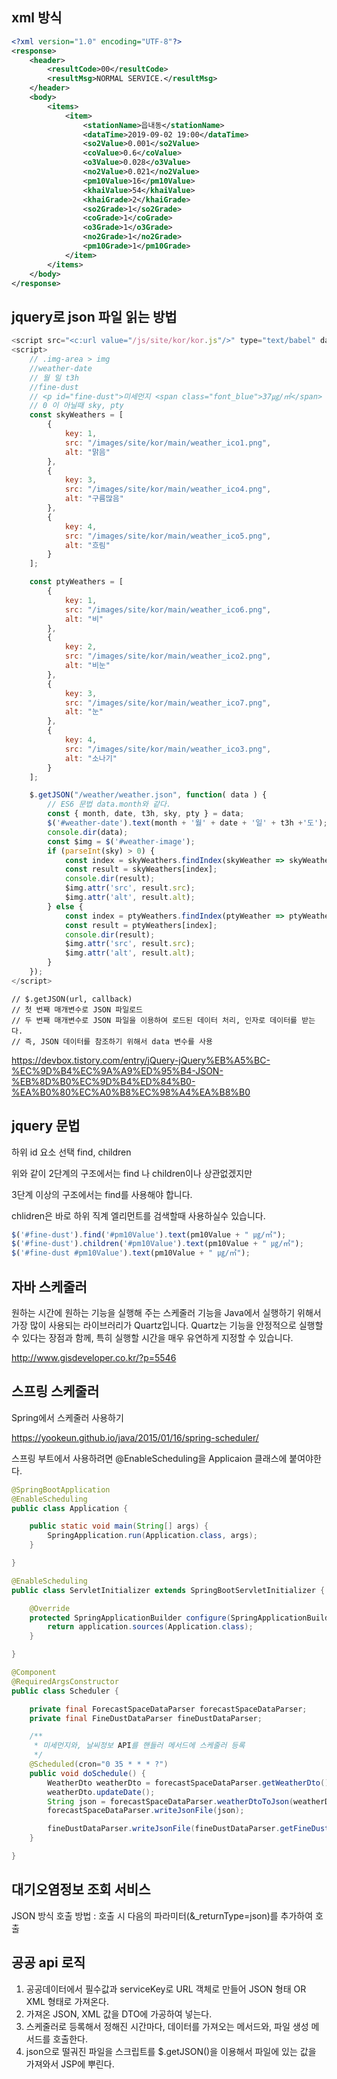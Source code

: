 ## xml 방식

```xml
<?xml version="1.0" encoding="UTF-8"?>
<response>
    <header>
        <resultCode>00</resultCode>
        <resultMsg>NORMAL SERVICE.</resultMsg>
    </header>
    <body>
        <items>
            <item>
                <stationName>읍내동</stationName>
                <dataTime>2019-09-02 19:00</dataTime>
                <so2Value>0.001</so2Value>
                <coValue>0.6</coValue>
                <o3Value>0.028</o3Value>
                <no2Value>0.021</no2Value>
                <pm10Value>16</pm10Value>
                <khaiValue>54</khaiValue>
                <khaiGrade>2</khaiGrade>
                <so2Grade>1</so2Grade>
                <coGrade>1</coGrade>
                <o3Grade>1</o3Grade>
                <no2Grade>1</no2Grade>
                <pm10Grade>1</pm10Grade>
            </item>
        </items>
    </body>
</response>
```

## jquery로 json 파일 읽는 방법

```javascript
<script src="<c:url value="/js/site/kor/kor.js"/>" type="text/babel" data-presets="es2015,stage-2" charset="UTF-8"></script>
<script>
    // .img-area > img
    //weather-date
    // 월 일 t3h
    //fine-dust
    // <p id="fine-dust">미세먼지 <span class="font_blue">37㎍/㎥</span> <span class="blue_box">좋음</span></p>
    // 0 이 아닐때 sky, pty
    const skyWeathers = [
        {
            key: 1,
            src: "/images/site/kor/main/weather_ico1.png",
            alt: "맑음"
        },
        {
            key: 3,
            src: "/images/site/kor/main/weather_ico4.png",
            alt: "구름많음"
        },
        {
            key: 4,
            src: "/images/site/kor/main/weather_ico5.png",
            alt: "흐림"
        }
    ];

    const ptyWeathers = [
        {
            key: 1,
            src: "/images/site/kor/main/weather_ico6.png",
            alt: "비"
        },
        {
            key: 2,
            src: "/images/site/kor/main/weather_ico2.png",
            alt: "비눈"
        },
        {
            key: 3,
            src: "/images/site/kor/main/weather_ico7.png",
            alt: "눈"
        },
        {
            key: 4,
            src: "/images/site/kor/main/weather_ico3.png",
            alt: "소나기"
        }
    ];

    $.getJSON("/weather/weather.json", function( data ) {
        // ES6 문법 data.month와 같다.
        const { month, date, t3h, sky, pty } = data; 
        $('#weather-date').text(month + '월' + date + '일' + t3h +'도');
        console.dir(data);
        const $img = $('#weather-image');
        if (parseInt(sky) > 0) {
            const index = skyWeathers.findIndex(skyWeather => skyWeather.key === parseInt(sky));
            const result = skyWeathers[index];
            console.dir(result);
            $img.attr('src', result.src);
            $img.attr('alt', result.alt);
        } else {
            const index = ptyWeathers.findIndex(ptyWeather => ptyWeather.key === parseInt(pty));
            const result = ptyWeathers[index];
            console.dir(result);
            $img.attr('src', result.src);
            $img.attr('alt', result.alt);
        }
    });
</script>
```

    // $.getJSON(url, callback)
    // 첫 번째 매개변수로 JSON 파일로드
    // 두 번째 매개변수로 JSON 파일을 이용하여 로드된 데이터 처리, 인자로 데이터를 받는다.
    // 즉, JSON 데이터를 참조하기 위해서 data 변수를 사용

https://devbox.tistory.com/entry/jQuery-jQuery%EB%A5%BC-%EC%9D%B4%EC%9A%A9%ED%95%B4-JSON-%EB%8D%B0%EC%9D%B4%ED%84%B0-%EA%B0%80%EC%A0%B8%EC%98%A4%EA%B8%B0

## jquery 문법 

하위 id 요소 선택 find, children

위와 같이 2단계의 구조에서는 find 나 children이나 상관없겠지만

3단계 이상의 구조에서는 find를 사용해야 합니다.

chlidren은 바로 하위 직계 엘리먼트를 검색할때 사용하실수 있습니다.

```javascript
$('#fine-dust').find('#pm10Value').text(pm10Value + " ㎍/㎥");
$('#fine-dust').children('#pm10Value').text(pm10Value + " ㎍/㎥");
$('#fine-dust #pm10Value').text(pm10Value + " ㎍/㎥");
```

## 자바 스케줄러 

원하는 시간에 원하는 기능을 실행해 주는 스케줄러 기능을 Java에서 실행하기 위해서 가장 많이 사용되는 라이브러리가 Quartz입니다. Quartz는 기능을 안정적으로 실행할 수 있다는 장점과 함께, 특히 실행할 시간을 매우 유연하게 지정할 수 있습니다.

http://www.gisdeveloper.co.kr/?p=5546

## 스프링 스케줄러

Spring에서 스케줄러 사용하기

https://yookeun.github.io/java/2015/01/16/spring-scheduler/

스프링 부트에서 사용하려면 @EnableScheduling을 Applicaion 클래스에 붙여야한다.

```java
@SpringBootApplication
@EnableScheduling
public class Application {

    public static void main(String[] args) {
        SpringApplication.run(Application.class, args);
    }

}
```

```java
@EnableScheduling
public class ServletInitializer extends SpringBootServletInitializer {

    @Override
    protected SpringApplicationBuilder configure(SpringApplicationBuilder application) {
        return application.sources(Application.class);
    }

}
```

```java
@Component
@RequiredArgsConstructor
public class Scheduler {

    private final ForecastSpaceDataParser forecastSpaceDataParser;
    private final FineDustDataParser fineDustDataParser;

    /**
     * 미세먼지와, 날씨정보 API를 핸들러 메서드에 스케줄러 등록
     */
    @Scheduled(cron="0 35 * * * ?")
    public void doSchedule() {
        WeatherDto weatherDto = forecastSpaceDataParser.getWeatherDto();
        weatherDto.updateDate();
        String json = forecastSpaceDataParser.weatherDtoToJson(weatherDto);
        forecastSpaceDataParser.writeJsonFile(json);

        fineDustDataParser.writeJsonFile(fineDustDataParser.getFineDustDto());
    }

}
```

## 대기오염정보 조회 서비스

JSON 방식 호출 방법 : 호출 시 다음의 파라미터(&_returnType=json)를 추가하여 호출

## 공공 api 로직

1. 공공데이터에서 필수값과 serviceKey로 URL 객체로 만들어 JSON 형태 OR XML 형태로 가져온다.
2. 가져온 JSON, XML 값을 DTO에 가공하여 넣는다.
3. 스케줄러로 등록해서 정해진 시간마다, 데이터를 가져오는 메서드와, 파일 생성 메서드를 호출한다.
4. json으로 떨궈진 파일을 스크립트를 $.getJSON()을 이용해서 파일에 있는 값을 가져와서 JSP에 뿌린다.
